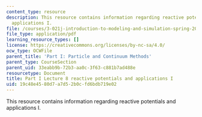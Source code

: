 ```yaml
---
content_type: resource
description: This resource contains information regarding reactive potentials and
  applications I.
file: /courses/3-021j-introduction-to-modeling-and-simulation-spring-2012/19c48e4580d7a7d52b0cfd6bdb719e02_MIT3_021JS12_P1_L8.pdf
file_type: application/pdf
learning_resource_types: []
license: https://creativecommons.org/licenses/by-nc-sa/4.0/
ocw_type: OCWFile
parent_title: 'Part I: Particle and Continuum Methods'
parent_type: CourseSection
parent_uid: 33eabb9b-72b3-aa0c-3f63-c881b7ad488e
resourcetype: Document
title: Part I Lecture 8 reactive potentials and applications I
uid: 19c48e45-80d7-a7d5-2b0c-fd6bdb719e02
---
```

This resource contains information regarding reactive potentials and applications I.